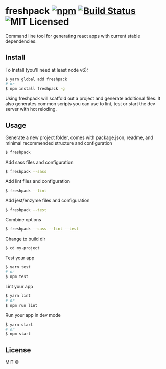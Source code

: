 # freshpack [![npm](https://img.shields.io/npm/v/freshpack.svg?maxAge=2592000)](https://www.npmjs.com/package/freshpack) [![Build Status](https://travis-ci.org/freshpack/freshpack.svg?branch=master)](https://travis-ci.org/freshpack/freshpack) ![MIT Licensed](https://img.shields.io/npm/l/freshpack.svg)

Command line tool for generating react apps with current stable dependencies.

## Install
To Install (you'll need at least node v6):

```bash
$ yarn global add freshpack
# or
$ npm install freshpack -g
```

Using freshpack will scaffold out a project and generate additional files.
It also generates common scripts you can use to lint, test or start the dev server with hot reloding.

## Usage
Generate a new project folder, comes with package.json, readme, and minimal recommended structure and configuration
```bash
$ freshpack
```

Add sass files and configuration
```bash
$ freshpack --sass
```

Add lint files and configuration
```bash
$ freshpack --lint
```

Add jest/enzyme files and configuration
```bash
$ freshpack --test
```

Combine options
```bash
$ freshpack --sass --lint --test
```

Change to build dir
```bash
$ cd my-project
```

Test your app
```bash
$ yarn test
# or
$ npm test
```

Lint your app
```bash
$ yarn lint
# or
$ npm run lint
```

Run your app in dev mode
```bash
$ yarn start
# or
$ npm start
```

## License
MIT &copy;
